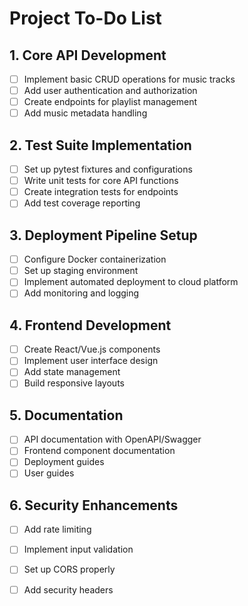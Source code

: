 # Project To-Do List

## 1. Core API Development
- [ ] Implement basic CRUD operations for music tracks
- [ ] Add user authentication and authorization
- [ ] Create endpoints for playlist management
- [ ] Add music metadata handling

## 2. Test Suite Implementation
- [ ] Set up pytest fixtures and configurations
- [ ] Write unit tests for core API functions
- [ ] Create integration tests for endpoints
- [ ] Add test coverage reporting

## 3. Deployment Pipeline Setup
- [ ] Configure Docker containerization
- [ ] Set up staging environment
- [ ] Implement automated deployment to cloud platform
- [ ] Add monitoring and logging

## 4. Frontend Development
- [ ] Create React/Vue.js components
- [ ] Implement user interface design
- [ ] Add state management
- [ ] Build responsive layouts

## 5. Documentation
- [ ] API documentation with OpenAPI/Swagger
- [ ] Frontend component documentation
- [ ] Deployment guides
- [ ] User guides

## 6. Security Enhancements
- [ ] Add rate limiting
- [ ] Implement input validation
- [ ] Set up CORS properly
- [ ] Add security headers

